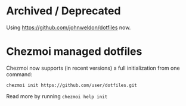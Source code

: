 # Archived / Deprecated
Using https://github.com/johnweldon/dotfiles now.



# Chezmoi managed dotfiles

Chezmoi now supports (in recent versions) a full initialization from one command:

    chezmoi init https://github.com/user/dotfiles.git

Read more by running `chezmoi help init`


